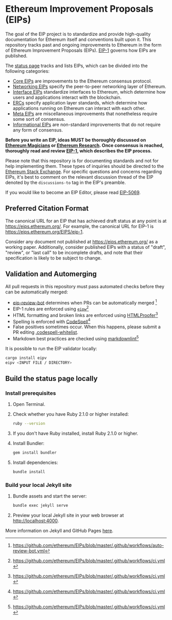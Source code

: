 # Ethereum Improvement Proposals (EIPs)

The goal of the EIP project is to standardize and provide high-quality documentation for Ethereum itself and conventions built upon it. This repository tracks past and ongoing improvements to Ethereum in the form of Ethereum Improvement Proposals (EIPs). [EIP-1](https://eips.ethereum.org/EIPS/eip-1) governs how EIPs are published.

The [status page](https://eips.ethereum.org/) tracks and lists EIPs, which can be divided into the following categories:

- [Core EIPs](https://eips.ethereum.org/core) are improvements to the Ethereum consensus protocol.
- [Networking EIPs](https://eips.ethereum.org/networking) specify the peer-to-peer networking layer of Ethereum.
- [Interface EIPs](https://eips.ethereum.org/interface) standardize interfaces to Ethereum, which determine how users and applications interact with the blockchain.
- [ERCs](https://eips.ethereum.org/erc) specify application layer standards, which determine how applications running on Ethereum can interact with each other.
- [Meta EIPs](https://eips.ethereum.org/meta) are miscellaneous improvements that nonetheless require some sort of consensus.
- [Informational EIPs](https://eips.ethereum.org/informational) are non-standard improvements that do not require any form of consensus.

**Before you write an EIP, ideas MUST be thoroughly discussed on [Ethereum Magicians](https://ethereum-magicians.org/) or [Ethereum Research](https://ethresear.ch/t/read-this-before-posting/8). Once consensus is reached, thoroughly read and review [EIP-1](https://eips.ethereum.org/EIPS/eip-1), which describes the EIP process.**

Please note that this repository is for documenting standards and not for help implementing them. These types of inquiries should be directed to the [Ethereum Stack Exchange](https://ethereum.stackexchange.com). For specific questions and concerns regarding EIPs, it's best to comment on the relevant discussion thread of the EIP denoted by the `discussions-to` tag in the EIP's preamble.

If you would like to become an EIP Editor, please read [EIP-5069](./EIPS/eip-5069.md).

## Preferred Citation Format

The canonical URL for an EIP that has achieved draft status at any point is at <https://eips.ethereum.org/>. For example, the canonical URL for EIP-1 is <https://eips.ethereum.org/EIPS/eip-1>.

Consider any document not published at <https://eips.ethereum.org/> as a working paper. Additionally, consider published EIPs with a status of "draft", "review", or "last call" to be incomplete drafts, and note that their specification is likely to be subject to change.

## Validation and Automerging

All pull requests in this repository must pass automated checks before they can be automatically merged:

- [eip-review-bot](https://github.com/Pandapip1/eip-review-bot/) determines when PRs can be automatically merged [^1]
- EIP-1 rules are enforced using [`eipw`](https://github.com/ethereum/eipw)[^2]
- HTML formatting and broken links are enforced using [HTMLProofer](https://github.com/gjtorikian/html-proofer)[^2]
- Spelling is enforced with [CodeSpell](https://github.com/codespell-project/codespell)[^2]
- False positives sometimes occur. When this happens, please submit a PR editing [.codespell-whitelist](https://github.com/ethereum/EIPs/blob/master/config/.codespell-whitelist).
- Markdown best practices are checked using [markdownlint](https://github.com/DavidAnson/markdownlint)[^2]

[^1]: https://github.com/ethereum/EIPs/blob/master/.github/workflows/auto-review-bot.yml
[^2]: https://github.com/ethereum/EIPs/blob/master/.github/workflows/ci.yml

It is possible to run the EIP validator locally:

```sh
cargo install eipv
eipv <INPUT FILE / DIRECTORY>
```

## Build the status page locally

### Install prerequisites

1. Open Terminal.

2. Check whether you have Ruby 2.1.0 or higher installed:

   ```sh
   ruby --version
   ```

3. If you don't have Ruby installed, install Ruby 2.1.0 or higher.

4. Install Bundler:

   ```sh
   gem install bundler
   ```

5. Install dependencies:

   ```sh
   bundle install
   ```

### Build your local Jekyll site

1. Bundle assets and start the server:

   ```sh
   bundle exec jekyll serve
   ```

2. Preview your local Jekyll site in your web browser at <http://localhost:4000>.

More information on Jekyll and GitHub Pages [here](https://docs.github.com/en/enterprise/2.14/user/articles/setting-up-your-github-pages-site-locally-with-jekyll).
